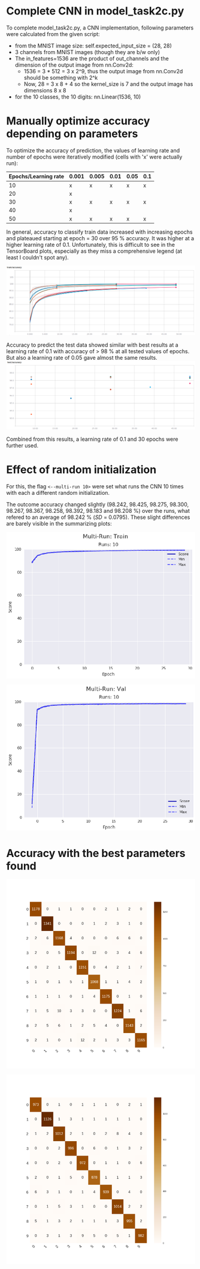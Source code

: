 # Complete CNN in model_task2c.py
To complete model_task2c.py, a CNN implementation, following parameters were calculated from the given script:

  * from the MNIST image size: self.expected_input_size = (28, 28)
  * 3 channels from MNIST images (though they are b/w only)
  * The in_features=1536 are the product of out_channels and the dimension of the output image from nn.Conv2d:
    - 1536 = 3 * 512 =  3 x 2^9, thus the output image from nn.Conv2d should be something with 2^k
    - Now, 28 = 3 x 8 + 4 so the kernel_size is 7 and the output image has dimensions 8 x 8
  * for the 10 classes, the 10 digits: nn.Linear(1536, 10)

# Manually optimize accuracy depending on parameters
To optimize the accuracy of prediction, the values of learning rate and number of epochs were iteratively modified (cells with 'x' were actually run):

| Epochs/Learning rate | 0.001 | 0.005 | 0.01 | 0.05 | 0.1 |
| ---- | ---- | ---- | ---- | ---- | ---- |
| 10 | x | x | x | x | x |
| 20 | x |   |   |   |   |
| 30 | x | x | x | x | x |
| 40 | x |   |   |   |   |
| 50 | x | x | x | x | x |


In general, accuracy to classify train data increased with increasing epochs and plateaued starting at epoch = 30 over 95 % accuracy. It was higher at a higher learning rate of 0.1. Unfortunately, this is difficult to see in the TensorBoard plots, especially as they miss a comprehensive legend (at least I couldn't spot any).

![Accuracy to classify train data](https://github.com/pinargoktepe/PatRec/blob/master/Exercise_2c/figures/train.png)


Accuracy to predict the test data showed similar with best results at a learning rate of 0.1 with accuracy of > 98 % at all tested values of epochs. But also a learning rate of 0.05 gave almost the same results.
![Accuracy to predict test data](https://github.com/pinargoktepe/PatRec/blob/master/Exercise_2c/figures/test.png)

Combined from this results, a learning rate of 0.1 and 30 epochs were further used.

# Effect of random initialization
For this, the flag `<--multi-run 10>` were set what runs the CNN 10 times with each a different random initialization.

The outcome accuracy changed slightly (98.242, 98.425, 98.275, 98.300, 98.267, 98.367, 98.258, 98.392, 98.183 and 98.208 %) over the runs, what refered to an average of 98.242 % (*SD* = 0.0795). These slight differences are barely visible in the summarizing plots:

![Multi-run train](https://github.com/pinargoktepe/PatRec/blob/master/Exercise_2c/figures/multirun_train.png)

![Multi-run validation](https://github.com/pinargoktepe/PatRec/blob/master/Exercise_2c/figures/multirun_val.png)


# Accuracy with the best parameters found
![Confusion matrix validation](https://github.com/pinargoktepe/PatRec/blob/master/Exercise_2c/figures/CNN_30_0.1_val_confusion_matrix_29.png)

![Confusion matrix test](https://github.com/pinargoktepe/PatRec/blob/master/Exercise_2c/figures/CNN_30_0.1_test_confusion_matrix_29.png)
